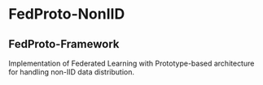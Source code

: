 # FedProto-NonIID

## FedProto-Framework

Implementation of Federated Learning with Prototype-based architecture for handling non-IID data distribution.
